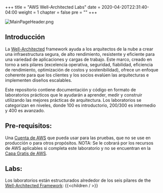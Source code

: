 +++
title = "AWS Well-Architected Labs"
date = 2020-04-20T22:31:40-04:00
weight = 1
chapter = false
pre = ""
+++

![MainPageHeader.png](/images/MainPageHeader.png)

## Introducción

La [Well-Architected](https://aws.amazon.com/well-architected) framework ayuda a los arquitectos de la nube a crear una infraestructura segura, de alto rendimiento, resistente y eficiente para una variedad de aplicaciones y cargas de trabajo. Este marco, creado en torno a seis pilares (excelencia operativa, seguridad, fiabilidad, eficiencia de rendimiento, optimización de costos y sostenibilidad), ofrece un enfoque coherente para que los clientes y los socios evalúen las arquitecturas e implementen diseños escalables.

Este repositorio contiene documentación y código en formato de laboratorios prácticos que le ayudarán a aprender, medir y construir utilizando las mejores prácticas de arquitectura. Los laboratorios se categorizan en niveles, donde 100 es introductorio, 200/300 es intermedio y 400 es avanzado.

## Pre-requisitos:
Una [Cuenta de AWS](https://portal.aws.amazon.com/gp/aws/developer/registration/index.html) que pueda usar para las pruebas, que no se use en producción o para otros propósitos.
NOTA: Se le cobrará por los recursos de AWS aplicables si completa este laboratorio y no se encuentran en la [Capa Gratis de AWS](https://aws.amazon.com/free/).


## Labs:
Los laboratorios están estructurados alrededor de los seis pilares de the [Well-Architected Framework](https://aws.amazon.com/well-architected):
{{<children / >}}
